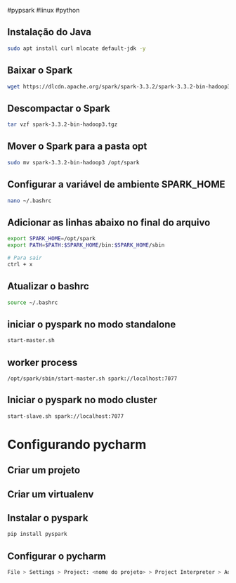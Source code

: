 #pypsark #linux #python

## Instalação do Java

```bash
sudo apt install curl mlocate default-jdk -y
```

## Baixar o Spark

```bash
wget https://dlcdn.apache.org/spark/spark-3.3.2/spark-3.3.2-bin-hadoop3.tgz
```

## Descompactar o Spark

```bash
tar vzf spark-3.3.2-bin-hadoop3.tgz
```

## Mover o Spark para a pasta opt

```bash
sudo mv spark-3.3.2-bin-hadoop3 /opt/spark
```

## Configurar a variável de ambiente SPARK_HOME

```bash
nano ~/.bashrc
```

## Adicionar as linhas abaixo no final do arquivo

```bash 
export SPARK_HOME=/opt/spark
export PATH=$PATH:$SPARK_HOME/bin:$SPARK_HOME/sbin

# Para sair
ctrl + x
```

## Atualizar o bashrc

```bash
source ~/.bashrc
```

## iniciar o pyspark no modo standalone

```bash
start-master.sh
```

## worker process

```
/opt/spark/sbin/start-master.sh spark://localhost:7077
```

## Iniciar o pyspark no modo cluster

```bash
start-slave.sh spark://localhost:7077
```

# Configurando pycharm

## Criar um projeto

## Criar um virtualenv

## Instalar o pyspark

```bash
pip install pyspark
```

## Configurar o pycharm

```bash
File > Settings > Project: <nome do projeto> > Project Interpreter > Add > Existing environment > /home/<nome do usuário>/.virtualenvs/<nome do virtualenv>/bin/python
```

